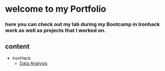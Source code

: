 # welcome to my Portfolio 


### here you can check out my lab during my Bootcamp in Ironhack work as well as projects that I worked on. 


## content 
- IronHack
  - [Data Analysis](https://github.com/sariiimmmm/Portfolio/blob/main/IronHack%20Projects/Lab%20Works/Data%20Analysis/.ipynb_checkpoints/Lab_Customer_Analysis_Case_Study(%20Sarina%20Masoumi%20OCT22%20)%20-checkpoint.ipynb)
